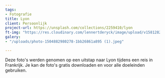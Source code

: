 ```yaml
---
tags:
- Fotografie
title: Lyon
client: Persoonlijk
project-url: https://unsplash.com/collections/2259410/lyon
ft-img: "https://res.cloudinary.com/lennertderyck/image/upload/v1581282807/photo-1504882980278-1bb26861a895_1_xjwtzg.jpg"
galery:
- "/uploads/photo-1504882980278-1bb26861a895 (1).jpeg"

---
```

Deze foto's werden genomen op een uitstap naar Lyon tijdens een reis in Frankrijk. Je kan de foto's gratis downloaden en voor alle doeleinden gebruiken.